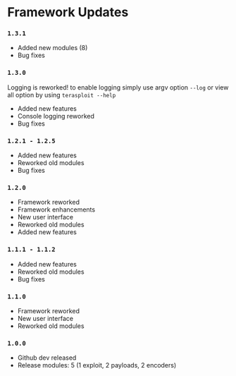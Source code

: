 # Framework Updates

### `1.3.1`
- Added new modules (8)
- Bug fixes

### `1.3.0`

Logging is reworked! to enable logging simply use argv option `--log` or view all option by using `terasploit --help`

- Added new features
- Console logging reworked
- Bug fixes

### `1.2.1 - 1.2.5`
- Added new features
- Reworked old modules
- Bug fixes

### `1.2.0`
- Framework reworked
- Framework enhancements
- New user interface
- Reworked old modules
- Added new features

### `1.1.1 - 1.1.2`
- Added new features
- Reworked old modules
- Bug fixes

### `1.1.0`
- Framework reworked 
- New user interface
- Reworked old modules

### `1.0.0`
- Github dev released
- Release modules: 5 (1 exploit, 2 payloads, 2 encoders)
